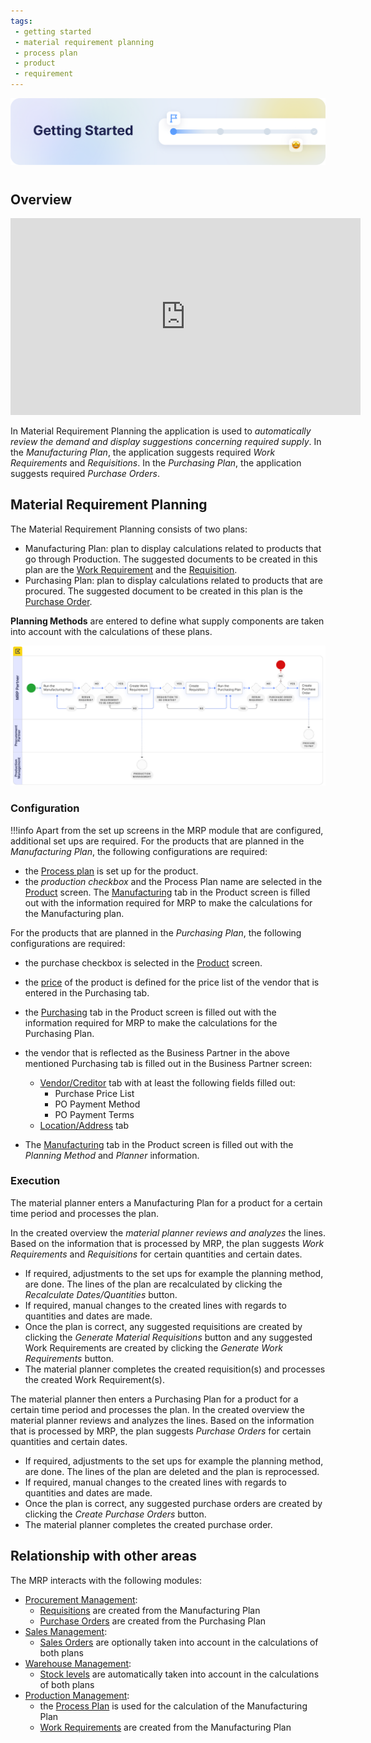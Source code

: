 ```yaml
---
tags: 
 - getting started
 - material requirement planning
 - process plan
 - product
 - requirement
---
```


![cover-getting-started.png](../../../../assets/getting-started/overview/cover-getting-started.png)
#

## Overview

<iframe width="560" height="315" src="https://www.youtube.com/embed/2fGUSzo2ACI?si=h1BqAWPYXf6S1Pnj" title="YouTube video player" frameborder="0" allow="accelerometer; autoplay; clipboard-write; encrypted-media; gyroscope; picture-in-picture; web-share" allowfullscreen></iframe>

In Material Requirement Planning the application is used to *automatically review the demand and display suggestions concerning required supply*. In the *Manufacturing Plan*, the application suggests required *Work Requirements* and *Requisitions*. In the *Purchasing Plan*, the application suggests required *Purchase Orders*.

## Material Requirement Planning

The Material Requirement Planning consists of two plans:

- Manufacturing Plan: plan to display calculations related to products that go through Production. The suggested documents to be created in this plan are the [Work Requirement](../production-management/transactions.md#work-requirement) and the [Requisition](../procurement-management/transactions.md#requisition).
- Purchasing Plan: plan to display calculations related to products that are procured. The suggested document to be created in this plan is the [Purchase Order](../procurement-management/transactions.md#purchase-order).

**Planning Methods** are entered to define what supply components are taken into account with the calculations of these plans.

![](../../../../assets/user-guide/etendo-classic/basic-features/material-requirement-planning/mrp0.png)



### **Configuration**

!!!info
    Apart from the set up screens in the MRP module that are configured, additional set ups are required.
    For the products that are planned in the *Manufacturing Plan*, the following configurations are required:

- the [Process plan](../production-management/setup.md#process-plan)  is set up for the product.
- the *production checkbox* and the Process Plan name are selected in the [Product](../master-data-management/master-data.md#product) screen.
The [Manufacturing](../master-data-management/master-data.md#manufacturing) tab in the Product screen is filled out with the information required for MRP to make the calculations for the Manufacturing plan.

For the products that are planned in the *Purchasing Plan*, the following configurations are required:

- the purchase checkbox is selected in the [Product](../master-data-management/master-data.md#product) screen.
- the [price](../master-data-management/master-data.md#price) of the product is defined for the price list of the vendor that is entered in the Purchasing tab.
- the [Purchasing](../master-data-management/master-data.md#purchasing)  tab in the Product screen is filled out with the information required for MRP to make the calculations for the Purchasing Plan.
- the vendor that is reflected as the Business Partner in the above mentioned Purchasing tab is filled out in the Business Partner screen:


    - [Vendor/Creditor](../master-data-management/master-data.md#vendorcreditor) tab with at least the following fields filled out:
        - Purchase Price List
        - PO Payment Method
        - PO Payment Terms
    - [Location/Address](../master-data-management/master-data.md#locationaddress) tab

- The [Manufacturing](../master-data-management/master-data.md#manufacturing) tab in the Product screen is filled out with the *Planning Method* and *Planner* information.

### **Execution** 

The material planner enters a Manufacturing Plan for a product for a certain time period and processes the plan.

In the created overview the *material planner reviews and analyzes* the lines. Based on the information that is processed by MRP, the plan suggests *Work Requirements* and *Requisitions* for certain quantities and certain dates.

- If required, adjustments to the set ups for example the planning method, are done. The lines of the plan are recalculated by clicking the *Recalculate Dates/Quantities* button.
- If required, manual changes to the created lines with regards to quantities and dates are made.
- Once the plan is correct, any suggested requisitions are created by clicking the *Generate Material Requisitions* button and any suggested Work Requirements are created by clicking the *Generate Work Requirements* button.
- The material planner completes the created requisition(s) and processes the created Work Requirement(s).


The material planner then enters a Purchasing Plan for a product for a certain time period and processes the plan.
In the created overview the material planner reviews and analyzes the lines. Based on the information that is processed by MRP, the plan suggests *Purchase Orders* for certain quantities and certain dates.

- If required, adjustments to the set ups for example the planning method, are done. The lines of the plan are deleted and the plan is reprocessed.
- If required, manual changes to the created lines with regards to quantities and dates are made.
- Once the plan is correct, any suggested purchase orders are created by clicking the *Create Purchase Orders* button.
- The material planner completes the created purchase order.

## Relationship with other areas

The MRP interacts with the following modules:

- [Procurement Management](../procurement-management/getting-started.md):
    - [Requisitions](../procurement-management/transactions.md#requisition) are created from the Manufacturing Plan
    - [Purchase Orders](../procurement-management/transactions.md#purchase-order) are created from the Purchasing Plan
- [Sales Management](../sales-management/getting-started.md):
    - [Sales Orders](../sales-management/transactions.md#sales-order) are optionally taken into account in the calculations of both plans
- [Warehouse Management](../warehouse-management/getting-started.md):
    - [Stock levels](../warehouse-management/analysis-tools.md#stock-report) are automatically taken into account in the calculations of both plans
- [Production Management](../production-management/getting-started.md):
    - the [Process Plan](../production-management/setup.md#process-plan) is used for the calculation of the Manufacturing Plan
    - [Work Requirements](../production-management/transactions.md#work-requirement) are created from the Manufacturing Plan